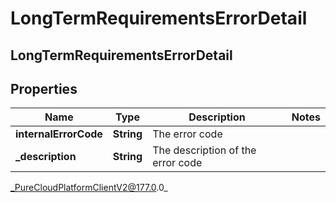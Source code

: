 # LongTermRequirementsErrorDetail

## LongTermRequirementsErrorDetail

## Properties

|Name | Type | Description | Notes|
|------------ | ------------- | ------------- | -------------|
| **internalErrorCode** | **String** | The error code | |
| **_description** | **String** | The description of the error code | |



_PureCloudPlatformClientV2@177.0.0_

